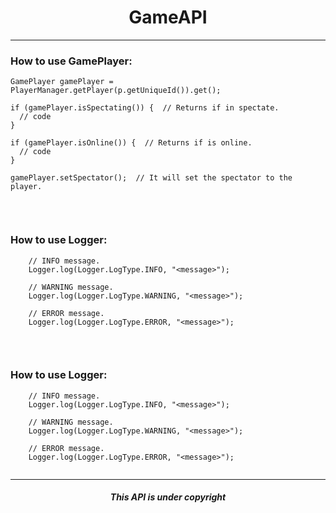 <h1 align="center">GameAPI</h1>

<hr>


### How to use GamePlayer:
``` shell
GamePlayer gamePlayer = PlayerManager.getPlayer(p.getUniqueId()).get();

if (gamePlayer.isSpectating()) {  // Returns if in spectate.
  // code
} 

if (gamePlayer.isOnline()) {  // Returns if is online.
  // code
}   

gamePlayer.setSpectator();  // It will set the spectator to the player.
  
```
<br>

### How to use Logger:
``` shell
    // INFO message.
    Logger.log(Logger.LogType.INFO, "<message>");
    
    // WARNING message.
    Logger.log(Logger.LogType.WARNING, "<message>");

    // ERROR message.
    Logger.log(Logger.LogType.ERROR, "<message>");
  
```
<br>

### How to use Logger:
``` shell
    // INFO message.
    Logger.log(Logger.LogType.INFO, "<message>");
    
    // WARNING message.
    Logger.log(Logger.LogType.WARNING, "<message>");

    // ERROR message.
    Logger.log(Logger.LogType.ERROR, "<message>");
  
```

<hr>

<h5 align="center">This API is under copyright</h5>